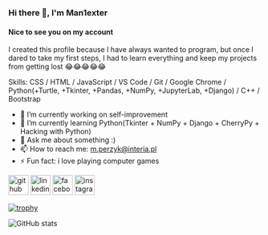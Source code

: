 ### Hi there 👋, I'm  Man1exter
#### Nice to see you on my account
I created this profile because I have always wanted to program, but once I dared to take my first steps, I had to learn everything and keep my projects from getting lost 😂😂😂😂😂

Skills: CSS / HTML / JavaScript / VS Code / Git / Google Chrome / Python(+Turtle, +Tkinter, +Pandas, +NumPy, +JupyterLab, +Django) / C++ / Bootstrap

- 🔭 I’m currently working on self-improvement 
- 🌱 I’m currently learning Python(Tkinter + NumPy + Django + CherryPy + Hacking with Python)
- 💬 Ask me about something :)
- 📫 How to reach me: m.perzyk@interia.pl 
- ⚡ Fun fact: i love playing computer games 


[<img src='https://cdn.jsdelivr.net/npm/simple-icons@3.0.1/icons/github.svg' alt='github' height='40'>](https://github.com/Man1exter)  [<img src='https://cdn.jsdelivr.net/npm/simple-icons@3.0.1/icons/linkedin.svg' alt='linkedin' height='40'>](https://www.linkedin.com/in/mariusz-perzy%C5%84ski-3b56b01b3/)  [<img src='https://cdn.jsdelivr.net/npm/simple-icons@3.0.1/icons/facebook.svg' alt='facebook' height='40'>](https://www.facebook.com/https://www.facebook.com/mariusz.perzynski.9/)  [<img src='https://cdn.jsdelivr.net/npm/simple-icons@3.0.1/icons/instagram.svg' alt='instagram' height='40'>](https://www.instagram.com/https://www.instagram.com/man1ex//)  

[![trophy](https://github-profile-trophy.vercel.app/?username=Man1exter)](https://github.com/ryo-ma/github-profile-trophy)

![GitHub stats](https://github-readme-stats.vercel.app/api?username=Man1exter&show_icons=true)  
 




